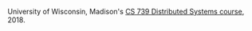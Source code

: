 University of Wisconsin, Madison's [CS 739 Distributed Systems course](http://pages.cs.wisc.edu/~remzi/Classes/739/Fall2018/), 2018.

